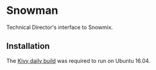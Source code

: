 Snowman
=======
Technical Director's interface to Snowmix.

Installation
------------
The [Kivy daily build](https://launchpad.net/~kivy-team/+archive/ubuntu/kivy-daily) was required to run on Ubuntu 16.04.
